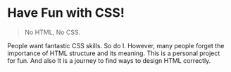 # Have Fun with CSS!

> No HTML, No CSS.

 People want fantastic CSS skills. So do I.
 However, many people forget the importance of HTML structure and its meaning.
 This is a personal project for fun. And also It is a journey to find ways to design HTML correctly.
